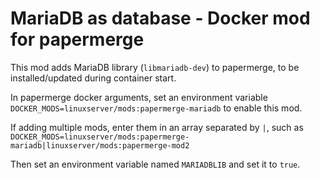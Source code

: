 # MariaDB as database - Docker mod for papermerge

This mod adds MariaDB library (`libmariadb-dev`) to papermerge, to be installed/updated during container start.

In papermerge docker arguments, set an environment variable `DOCKER_MODS=linuxserver/mods:papermerge-mariadb` to enable this mod.

If adding multiple mods, enter them in an array separated by `|`, such as `DOCKER_MODS=linuxserver/mods:papermerge-mariadb|linuxserver/mods:papermerge-mod2`

Then set an environment variable named `MARIADBLIB` and set it to `true`.
